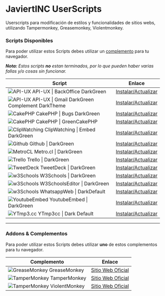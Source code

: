 # JaviertINC UserScripts

Userscripts para modificación de estilos y funcionalidades de sitios webs, utilizando Tampermonkey, Greasemonkey, Violentmonkey.

### Scripts Disponibles

Para poder utilizar estos Scripts debes utilizar un [complemento](./README.md#addons--complementos) para tu navegador.

_**Nota:** Estos scripts **no** estan terminados, por lo que pueden haber varias fallas y/o cosas sin funcionar._

| Script | Enlace |
| ------ | ------ |
| ![API-UX](https://www.google.com/s2/favicons?domain=api-ux.com) API-UX \| BackOffice DarkGreen | [Instalar/Actualizar](https://javiertinc.github.io/userscripts/scripts/api-ux.backoffice.user.js) |
| ![API-UX](https://www.google.com/s2/favicons?domain=api-ux.com) API-UX \| Gmail DarkGreen Complement DarkTheme | [Instalar/Actualizar](https://javiertinc.github.io/userscripts/scripts/api-ux.gmail.user.js) |
| ![CakePHP](https://www.google.com/s2/favicons?domain=cakephp.org) CakePHP \| Bugs DarkGreen | [Instalar/Actualizar](https://javiertinc.github.io/userscripts/scripts/cakephp.bugs.user.js) |
| ![CakePHP](https://www.google.com/s2/favicons?domain=cakephp.org) CakePHP \| GreenCakePHP | [Instalar/Actualizar](https://javiertinc.github.io/userscripts/scripts/cakephp.green.user.js) |
| ![ClipWatching](https://www.google.com/s2/favicons?domain=clipwatching.com) ClipWatching \| Embed DarkGreen | [Instalar/Actualizar](https://javiertinc.github.io/userscripts/scripts/clipwatching.embed.user.js) |
| ![Github](https://www.google.com/s2/favicons?domain=github.com) Github \| DarkGreen | [Instalar/Actualizar](https://javiertinc.github.io/userscripts/scripts/github.darkgreen.user.js) |
| ![MetroCL](https://www.google.com/s2/favicons?domain=metro.cl) Metro.cl \| DarkGreen | [Instalar/Actualizar](https://javiertinc.github.io/userscripts/scripts/metrocl.darkgreen.user.js) |
| ![Trello](https://www.google.com/s2/favicons?domain=trello.com) Trello \| DarkGreen | [Instalar/Actualizar](https://javiertinc.github.io/userscripts/scripts/trello.green.user.js) |
| ![TweetDeck](https://www.google.com/s2/favicons?domain=tweetdeck.twitter.com) TweetDeck \| DarkGreen | [Instalar/Actualizar](https://javiertinc.github.io/userscripts/scripts/twitter.tweetdeck.user.js) |
| ![w3Schools](https://www.google.com/s2/favicons?domain=w3schools.com) W3Schools \| DarkGreen | [Instalar/Actualizar](https://javiertinc.github.io/userscripts/scripts/w3schools.darkgreen.user.js) |
| ![w3Schools](https://www.google.com/s2/favicons?domain=w3schools.com) W3SchoolsEditor \| DarkGreen | [Instalar/Actualizar](https://javiertinc.github.io/userscripts/scripts/w3schools.editor.user.js) |
| ![w3Schools](https://www.google.com/s2/favicons?domain=whatsapp.com) WhatsappWeb \| DarkDefault | [Instalar/Actualizar](https://javiertinc.github.io/userscripts/scripts/whatsapp.darkdefault.user.js) |
| ![YoutubeEmbed](https://www.google.com/s2/favicons?domain=youtube.com) YoutubeEmbed \| DarkGreen | [Instalar/Actualizar](https://javiertinc.github.io/userscripts/scripts/youtube.embed.user.js) |
| ![YTmp3.cc](https://www.google.com/s2/favicons?domain=ytmp3.cc) YTmp3cc \| Dark Default | [Instalar/Actualizar](https://javiertinc.github.io/userscripts/scripts/ytmp3cc.dark.user.js) |

---
### Addons & Complementos

Para poder utilizar estos Scripts debes utilizar **uno** de estos complementos para tu navegador.

| Complemento | Enlace |
| ------ | ------ |
| ![GreaseMonkey](https://www.google.com/s2/favicons?domain=www.greasespot.net) GreaseMonkey | [Sitio Web Oficial](https://www.greasespot.net/) |
| ![TamperMonkey](https://www.google.com/s2/favicons?domain=www.tampermonkey.net) TamperMonkey | [Sitio Web Oficial](https://www.tampermonkey.net/) |
| ![TamperMonkey](https://www.google.com/s2/favicons?domain=violentmonkey.github.io) ViolentMonkey | [Sitio Web Oficial](https://violentmonkey.github.io/) |
